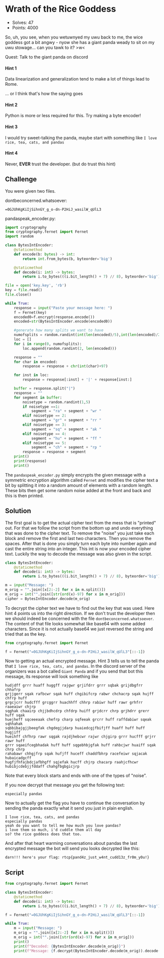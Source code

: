 # Wrath of the Rice Goddess

* Solves: 47
* Points: 4000

So, uh, you see, when you wetuwnyed my uwu back to me, the wice goddess got a 
bit angwy - nyow she has a giant panda weady to sit on my uwu stowage... can you 
tawk to it? >w<

Quest: Talk to the giant panda on discord

#### Hint 1

Data linearization and generalization tend to make a lot of things lead to Rome.

... or I think that's how the saying goes

#### Hint 2

Python is more or less required for this. Try making a byte encoder!

#### Hint 3

I would try sweet-talking the panda, maybe start with something like 
`I love rice, tea, cats, and pandas`

#### Hint 4

Never, **EVER** trust the developer. (but do trust this hint)

## Challenge

You were given two files.

dontbeconcerned.whatsoever:
```
=0GJUhKgKiIjSihnGY_g_o-dn-P2HiJ_wasilW_qUlL3
```

pandaspeak_encoder.py:
```python
import cryptography
from cryptography.fernet import Fernet
import random

class BytesIntEncoder:
    @staticmethod
    def encode(b: bytes) -> int:
        return int.from_bytes(b, byteorder='big')

    @staticmethod
    def decode(i: int) -> bytes:
        return i.to_bytes(((i.bit_length() + 7) // 8), byteorder='big')

file = open('key.key', 'rb')
key = file.read()
file.close()

while True:
    response = input("Paste your message here: ")
    f = Fernet(key)
    encoded0=f.encrypt(response.encode())
    encoded=str(BytesIntEncoder.encode(encoded0))

    #generate how many splits we want to have
    numofsplits = random.randint(int(len(encoded)/5),int(len(encoded)/2))
    loc = []
    for i in range(0, numofsplits):
        loc.append(random.randint(2, len(encoded)))

    response = ""
    for char in encoded:
        response = response + chr(int(char)+97)

    for inst in loc:
        response = response[:inst] + '|' + response[inst:]

    buffer = response.split("|")
    response = ""
    for segment in buffer:
        noisetype = random.randint(1,5)
        if noisetype ==1:
            segment = "ra" + segment + "wr "
        elif noisetype == 2:
            segment = "gr" + segment + "rr "
        elif noisetype == 3:
            segment = "sq" + segment + "ak "
        elif noisetype == 4:
            segment = "hu" + segment + "ff "
        elif noisetype == 5:
            segment = "ch" + segment + "rp "
        response = response + segment
    print()
    print(response)
    print()
```

The `pandaspeak_encoder.py` simply encrypts the given message with a symmetric
encryption algorithm called `Fernet` and modifies the cipher text a bit by 
splitting it into a random amount of elements with a random length. These bits
then get some random noise added at the front and back and this is then printed.

## Solution

The first goal is to get the actual cipher text from the mess that is "printed"
out. For that we follow the script from the bottom up and undo everything that
was done to the cipher text. To remove the "noise" you just take each block 
and remove the first and last two characters. Then you remove the spaces. After
that is done you simply turn each byte into number again and cast the entire
string into an integer. This int is now your encoded cipher text. Luckily the 
way to decode the message was also given in the script.

```python
class BytesIntEncoder:
    @staticmethod
    def decode(i: int) -> bytes:
        return i.to_bytes(((i.bit_length() + 7) // 8), byteorder='big')

m = input("Message: ")
m_orig = "".join([x[2:-2] for x in m.split()])
m_orig = int("".join([str(ord(x)-97) for x in m_orig]))
cipher = BytesIntEncoder.decode(m_orig)
```

To decrypt the cipher text we have to find out the key that was used. Here hint
4 points us into the right direction. If we don't trust the developer then we 
should indeed be concerned with the file `dontbeconcerned.whatsoever`. The 
content of that file looks somewhat like base64 with some added characters. 
Since it is not actually base64 we just reversed the string and tried that as 
the key.

```python
from cryptography.fernet import Fernet

f = Fernet("=0GJUhKgKiIjSihnGY_g_o-dn-P2HiJ_wasilW_qUlL3"[::-1])
```

Now to getting an actual encrypted message. Hint 3 tells us to tell the panda 
that `I love rice, tea, cats, and pandas`. In the discord server of the 
organizers was a bot called `Giant Panda` and if you send that bot this message,
its response will look something like
```
hudjdff grrr huaff huggff rajgwr grjifdrr grrr sqbak grijdbgfrr chhafrp 
grjjgerr sqak rafbcwr sqak huff chgibifcrp rabwr chchacrp sqak hujff chfrp huff 
grgcjcrr hudcfff grcggrr huachhff chhrp rabiwr huff rawr grhfrr raaeaiwr chjrp 
sqghak chaairp chjjbdhcdrp chfdrp huiff grjdcrr chrp grjhdrr grerr huff sqak 
huejheff sqceeeaak chefrp charp sqfeeak grcrr huff raffdabiwr sqeak sqhhahak 
sqbbibajgjjbeegfak chgdegjjdarp huaiedcgjfbifjff huaff huff huff hugjiff 
hueihff chfhrp rawr sqgak rajdjhebcwr rajwr chjgirp grrr hucfff grjrr rawr huff 
grrr sqaeifcegbhadak huff huff sqgebhbjgfak huff rahbcjwr huaiff sqak chrp chrp 
rahabawr chhgjfrp sqak hufjff huceff chaddfbhrp racefeiwr sqjacak hubaicadgcff 
hugfjfhfajbdcjafbhgff sqjefak hucff chjrp chacarp raahjcfhcwr 
hubibjcdebjjfddaff chahgfbgbgicjrp
```

Note that every block starts and ends with one of the types of "noise".

If you now decrypt that message you get the following text:
```
especially pandas
```

Now to actually get the flag you have to continue the conversation by sending 
the panda exactly what it send you just in plain english.

```
I love rice, tea, cats, and pandas
especially pandas
yeah do you want to tell me how much you love pandas?
i love them so much, i'd cuddle them all day
so? the rice goddess does that too.
```

And after that heart warming conversations about pandas the last encrypted 
message the bot will send you looks decrypted like this:
```
darn!!! here's your flag: rtcp{pand4z_just_w4nt_cudd13z_fr0m_y0u!}
```

## Script

```python
from cryptography.fernet import Fernet

class BytesIntEncoder:
    @staticmethod
    def decode(i: int) -> bytes:
        return i.to_bytes(((i.bit_length() + 7) // 8), byteorder='big')

f = Fernet("=0GJUhKgKiIjSihnGY_g_o-dn-P2HiJ_wasilW_qUlL3"[::-1])

while True:
    m = input("Message: ")
    m_orig = "".join([x[2:-2] for x in m.split()])
    m_orig = int("".join([str(ord(x)-97) for x in m_orig]))
    print()
    print(f"Decoded: {BytesIntEncoder.decode(m_orig)}")
    print(f"Message: {f.decrypt(BytesIntEncoder.decode(m_orig)).decode()}")

```